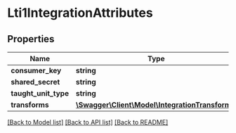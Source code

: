 # Lti1IntegrationAttributes

## Properties
Name | Type | Description | Notes
------------ | ------------- | ------------- | -------------
**consumer_key** | **string** |  | 
**shared_secret** | **string** |  | 
**taught_unit_type** | **string** |  | [optional] 
**transforms** | [**\Swagger\Client\Model\IntegrationTransform[]**](IntegrationTransform.md) |  | 

[[Back to Model list]](../README.md#documentation-for-models) [[Back to API list]](../README.md#documentation-for-api-endpoints) [[Back to README]](../README.md)


